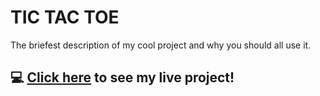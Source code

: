 # TIC TAC TOE
The briefest description of my cool project and why you should all use it.

## :computer: [Click here](#) to see my live project!
